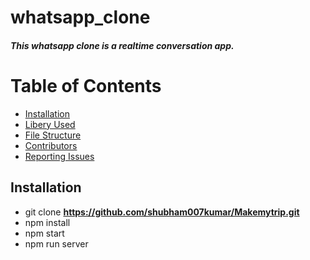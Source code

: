 # whatsapp_clone

##### This whatsapp clone is a realtime conversation app.

# Table of Contents

* [Installation](#installation)
* [Libery Used](#libery-used)
* [File Structure](#file-structure)
* [Contributors](#contributors)
* [Reporting Issues](#reporting-issues)

## Installation

* git clone **https://github.com/shubham007kumar/Makemytrip.git** 
* npm install
* npm start
* npm run server
